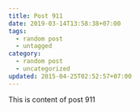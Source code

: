 ```yaml
---
title: Post 911
date: 2019-03-14T13:58:38+07:00
tags:
  - random post
  - untagged
category:
  - random post
  - uncategorized
updated: 2015-04-25T02:52:57+07:00
---
```

This is content of post 911
